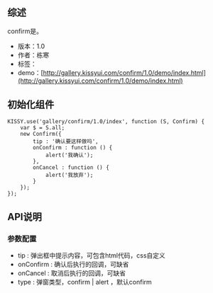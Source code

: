 ## 综述

confirm是。

* 版本：1.0
* 作者：栋寒
* 标签：
* demo：[http://gallery.kissyui.com/confirm/1.0/demo/index.html](http://gallery.kissyui.com/confirm/1.0/demo/index.html)

## 初始化组件

	KISSY.use('gallery/confirm/1.0/index', function (S, Confirm) {    
		var $ = S.all;
		new Confirm({
			tip : '确认要这样做吗',
			onConfirm : function () {
				alert('我确认');
			},
			onCancel : function () {
				alert('我放弃');
			}
		});
	});
    
## API说明

### 参数配置

* tip : 弹出框中提示内容，可包含html代码，css自定义
* onConfirm : 确认后执行的回调，可缺省
* onCancel : 取消后执行的回调，可缺省
* type : 弹窗类型，confirm | alert ，默认confirm
